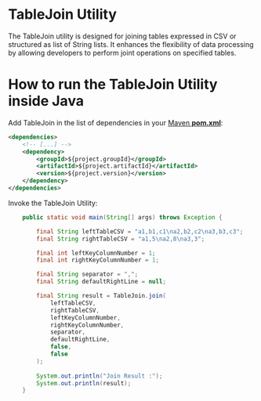 # TableJoin Utility

The TableJoin utility is designed for joining tables expressed in CSV or structured as list of String lists.
It enhances the flexibility of data processing by allowing developers to perform joint operations on specified tables.

# How to run the TableJoin Utility inside Java

Add TableJoin in the list of dependencies in your [Maven **pom.xml**](https://maven.apache.org/pom.html):

```xml
<dependencies>
	<!-- [...] -->
	<dependency>
		<groupId>${project.groupId}</groupId>
		<artifactId>${project.artifactId}</artifactId>
		<version>${project.version}</version>
	</dependency>
</dependencies>
```

Invoke the TableJoin Utility:

```java
	public static void main(String[] args) throws Exception {

		final String leftTableCSV = "a1,b1,c1\na2,b2,c2\na3,b3,c3";
		final String rightTableCSV = "a1,5\na2,8\na3,3";

		final int leftKeyColumnNumber = 1;
		final int rightKeyColumnNumber = 1;

		final String separator = ",";
		final String defaultRightLine = null;

		final String result = TableJoin.join(
			leftTableCSV,
			rightTableCSV,
			leftKeyColumnNumber,
			rightKeyColumnNumber,
			separator,
			defaultRightLine,
			false,
			false
		);
		
		System.out.println("Join Result :");
		System.out.println(result);
	}
```
